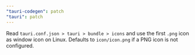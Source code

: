 ```yaml
---
"tauri-codegen": patch
"tauri": patch
---
```


Read `tauri.conf.json > tauri > bundle > icons` and use the first `.png` icon as window icon on Linux. Defaults to `icon/icon.png` if a PNG icon is not configured.
